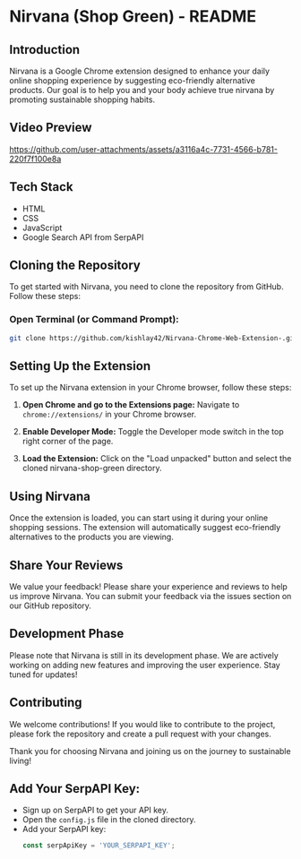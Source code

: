 # Nirvana (Shop Green) - README

## Introduction

Nirvana is a Google Chrome extension designed to enhance your daily online shopping experience by suggesting eco-friendly alternative products. Our goal is to help you and your body achieve true nirvana by promoting sustainable shopping habits.

## Video Preview
https://github.com/user-attachments/assets/a3116a4c-7731-4566-b781-220f7f100e8a

## Tech Stack

- HTML
- CSS
- JavaScript
- Google Search API from SerpAPI

## Cloning the Repository

To get started with Nirvana, you need to clone the repository from GitHub. Follow these steps:

### Open Terminal (or Command Prompt):

```bash
git clone https://github.com/kishlay42/Nirvana-Chrome-Web-Extension-.git
```


## Setting Up the Extension
To set up the Nirvana extension in your Chrome browser, follow these steps:

1. **Open Chrome and go to the Extensions page:**
   Navigate to `chrome://extensions/` in your Chrome browser.

2. **Enable Developer Mode:**
   Toggle the Developer mode switch in the top right corner of the page.

3. **Load the Extension:**
   Click on the "Load unpacked" button and select the cloned nirvana-shop-green directory.

## Using Nirvana
Once the extension is loaded, you can start using it during your online shopping sessions. The extension will automatically suggest eco-friendly alternatives to the products you are viewing.

## Share Your Reviews
We value your feedback! Please share your experience and reviews to help us improve Nirvana. You can submit your feedback via the issues section on our GitHub repository.

## Development Phase
Please note that Nirvana is still in its development phase. We are actively working on adding new features and improving the user experience. Stay tuned for updates!

## Contributing
We welcome contributions! If you would like to contribute to the project, please fork the repository and create a pull request with your changes.

Thank you for choosing Nirvana and joining us on the journey to sustainable living!




## Add Your SerpAPI Key:
- Sign up on SerpAPI to get your API key.
- Open the `config.js` file in the cloned directory.
- Add your SerpAPI key:
  ```javascript
  const serpApiKey = 'YOUR_SERPAPI_KEY';

  
